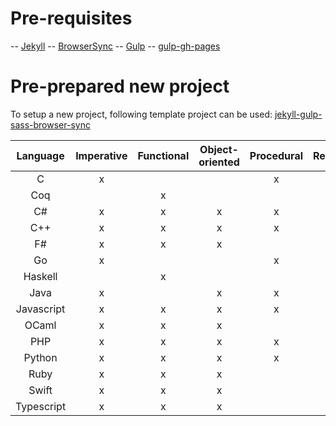 # Pre-requisites

-- [Jekyll](http://jekyllrb.com/docs/installation/)
-- [BrowserSync](http://www.browsersync.io/#install)
-- [Gulp](https://github.com/gulpjs/gulp/blob/master/docs/getting-started.md)
-- [gulp-gh-pages](https://github.com/shinnn/gulp-gh-pages)


# Pre-prepared new project

To setup a new project, following template project can be used:
[jekyll-gulp-sass-browser-sync](https://github.com/shakyShane/jekyll-gulp-sass-browser-sync)

**Language**|**Imperative**|**Functional**|**Object-oriented**|**Procedural**|**Reflective**|**Event-driven**|**Structured**|**Generic**|**Concurrent**
:-----:|:-----:|:-----:|:-----:|:-----:|:-----:|:-----:|:-----:|:-----:|:-----:
C|x| | |x| | |x| |
Coq| |x| | | | | | |
C#|x|x|x|x|x|x|x|x|x
C++|x|x|x|x| | | |x|
F#|x|x|x| |x| | | |x
Go|x| | |x| | |x| |x
Haskell| |x| | | | | | |
Java|x| |x|x|x| |x|x|x
Javascript|x|x|x|x| |x| | |
OCaml|x|x|x| | | | | |
PHP|x|x|x|x|x| | | |
Python|x|x|x|x|x| | | |
Ruby|x|x|x| |x| | | |
Swift|x|x|x| | | | | |
Typescript|x|x|x| | | |x|x| 